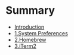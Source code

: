 # Summary

* [Introduction](README.md)
* [1.System Preferences](1system-preferences.md)
* [2.Homebrew](homebrew.md)
* [3.iTerm2](3iterm2.md)


